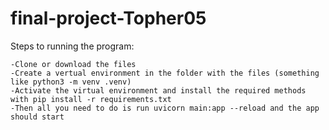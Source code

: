 # final-project-Topher05

Steps to running the program:

	-Clone or download the files
	-Create a vertual environment in the folder with the files (something like python3 -m venv .venv)
	-Activate the virtual environment and install the required methods with pip install -r requirements.txt
	-Then all you need to do is run uvicorn main:app --reload and the app should start
